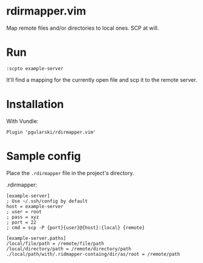 # rdirmapper.vim
Map remote files and/or directories to local ones. SCP at will.

# Run
```
:scpto example-server
```
It'll find a mapping for the currently open file and scp it to the remote server.

# Installation
With Vundle:
```
Plugin 'pgularski/rdirmapper.vim'
```

# Sample config
Place the `.rdirmapper` file in the project's directory.

.rdirmapper:
```
[example-server]
; Use ~/.ssh/config by default
host = example-server
; user = root
; pass = xyz
; port = 22
; cmd = scp -P {port}{user}@{host}:{local} {remote}

[example-server.paths]
/local/file/path = /remote/file/path
/local/directory/path = /remote/directory/path
./local/path/with/.ridmapper-containg/dir/as/root = /remote/path
```

